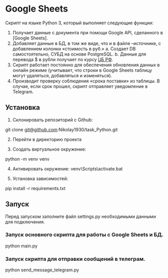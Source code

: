 # Google Sheets

Cкрипт на языке Python 3, который выполняет следующие функции:

1. Получает данные с документа при помощи Google API, сделанного в [Google Sheets].
2. Добавляет данные в БД, в том же виде, что и в файле –источнике, с добавлением колонки «стоимость в руб.»
    a. Создает DB самостоятельно, СУБД на основе PostgreSQL.
    b. Данные для перевода $ в рубли получает по курсу [ЦБ РФ](https://www.cbr.ru/development/SXML/).
3. Скрипт работает постоянно для обеспечения обновления данных в онлайн режиме (учитывает, что строки в Google Sheets таблицу могут удаляться, добавляться и изменяться). 
4. Производит проверку соблюдения «срока поставки» из таблицы. В случае, если срок прошел, скрипт отправляет уведомление в Telegram.

## Установка

1) Склонировать репозиторий с Github:

git clone git@github.com:Nikolay1930/task_Python.git

2) Перейти в директорию проекта

3) Создать виртуальное окружение:

python -m venv venv

4) Активировать окружение:
venv\Scripts\activate.bat

5) Установка зависимостей:

pip install -r requirements.txt

## Запуск

Перед запуском заполните файл settings.py необходимыми данными для подключения.

### Запуск основного скрипта для работы с Google Sheets и БД.
python main.py
### Запуск скрипта для отправки сообщений в телеграм.
python send_message_telegram.py
